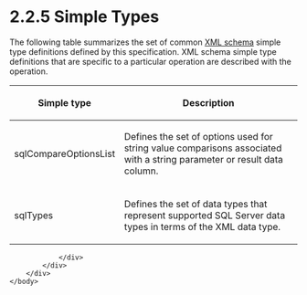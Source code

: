 <html dir="LTR" xmlns:mshelp="http://msdn.microsoft.com/mshelp" xmlns:ddue="http://ddue.schemas.microsoft.com/authoring/2003/5" xmlns:xlink="http://www.w3.org/1999/xlink" xmlns:tool="http://www.microsoft.com/tooltip">
    <head>
        <meta http-equiv="Content-Type" content="text/html; CHARSET=utf-8"></meta>
        <meta name="save" content="history"></meta>
        <title>2.2.5 Simple Types</title>
        <xml>
            <mshelp:toctitle title="2.2.5 Simple Types"></mshelp:toctitle>
            <mshelp:rltitle title="[MS-SSNWS]: Simple Types"></mshelp:rltitle>
            <mshelp:keyword index="A" term="b48d7164-8c44-42f2-874b-d7f678534060"></mshelp:keyword>
            <mshelp:attr name="DCSext.ContentType" value="open specification"></mshelp:attr>
            <mshelp:attr name="AssetID" value="b48d7164-8c44-42f2-874b-d7f678534060"></mshelp:attr>
            <mshelp:attr name="TopicType" value="kbRef"></mshelp:attr>
            <mshelp:attr name="DCSext.Title" value="[MS-SSNWS]: Simple Types" />
        </xml>
    </head>
    <body>
        <div id="header">
            <h1 class="heading">2.2.5 Simple Types</h1>
        </div>
        <div id="mainSection">
            <div id="mainBody">
                <div id="allHistory" class="saveHistory"></div>
                <div id="sectionSection0" class="section" name="collapseableSection">
                    

<p>The following table summarizes the set of common <a href="4baedaec-b5a7-4176-be88-e1cec659ab8c.html#gt_bd0ce6f9-c350-4900-827e-951265294067">XML schema</a> simple type
definitions defined by this specification. XML schema simple type definitions
that are specific to a particular operation are described with the operation.</p>

<table>
 <thead>
  <tr>
   <th>
   <p>Simple type</p>
   </th>
   <th>
   <p>Description</p>
   </th>
  </tr>
 </thead>
 <tr>
  <td>
  <p>sqlCompareOptionsList</p>
  </td>
  <td>
  <p>Defines the set of options used for string value
  comparisons associated with a string parameter or result data column.</p>
  </td>
 </tr>
 <tr>
  <td>
  <p>sqlTypes</p>
  </td>
  <td>
  <p>Defines the set of data types that represent supported
  SQL Server data types in terms of the XML data type.</p>
  </td>
 </tr>
</table>


                </div>
            </div>
        </div>
    </body>
</html>